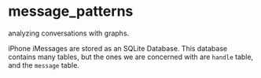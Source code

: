 # message_patterns

analyzing conversations with graphs.
 
iPhone iMessages are stored as an SQLite Database. This database contains many tables, but the ones we are concerned with are `handle` table, and the `message` table. 
